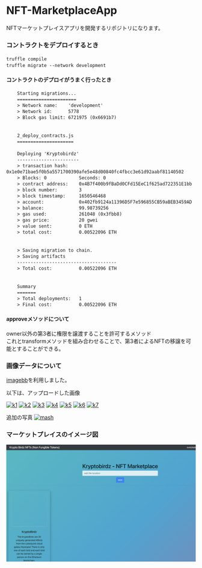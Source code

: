 # NFT-MarketplaceApp
NFTマーケットプレイスアプリを開発するリポジトリになります。

### コントラクトをデプロイするとき
  `truffle compile`  
  `truffle migrate --network development`

#### コントラクトのデプロイがうまく行ったとき
  ```
      Starting migrations...
      ======================
      > Network name:    'development'
      > Network id:      5778
      > Block gas limit: 6721975 (0x6691b7)


      2_deploy_contracts.js
      =====================

      Deploying 'Kryptobirdz'
      -----------------------
      > transaction hash:    0x1e0e71bae5f0b5a5571700390afe5e48d00840fc4fbcc3e61d92aabf81140502
      > Blocks: 0            Seconds: 0
      > contract address:    0x4B7f400b9fBaDd0CFd15EeC1f625ad722351E1bb
      > block number:        3
      > block timestamp:     1650546468
      > account:             0x402fb9124a11396D5F7e596855CB59aBEB3459AD
      > balance:             99.98739256
      > gas used:            261048 (0x3fbb8)
      > gas price:           20 gwei
      > value sent:          0 ETH
      > total cost:          0.00522096 ETH


      > Saving migration to chain.
      > Saving artifacts
      -------------------------------------
      > Total cost:          0.00522096 ETH


      Summary
      =======
      > Total deployments:   1
      > Final cost:          0.00522096 ETH
  ```

#### approveメソッドについて
   owner以外の第3者に権限を譲渡することを許可するメソッド  
   これとtransformメソッドを組み合わせることで、第3者によるNFTの移譲を可能とすることができる。

### 画像データについて

  <a href="https://imgbb.com/">imagebb</a>を利用しました。
   
  以下は、アップロードした画像

  <a href="https://ibb.co/qmmWMg7"><img src="https://i.ibb.co/BTTrV6c/k1.png" alt="k1" border="0"></a>
  <a href="https://ibb.co/9sBHp7H"><img src="https://i.ibb.co/nz4MwFM/k2.png" alt="k2" border="0"></a>
  <a href="https://ibb.co/6WK05jY"><img src="https://i.ibb.co/z43Vwqs/k3.png" alt="k3" border="0"></a>
  <a href="https://ibb.co/cNS1P70"><img src="https://i.ibb.co/Xzrb9v1/k4.png" alt="k4" border="0"></a>
  <a href="https://ibb.co/bggjtJP"><img src="https://i.ibb.co/tMMwRX4/k5.png" alt="k5" border="0"></a>
  <a href="https://ibb.co/QpWjrbH"><img src="https://i.ibb.co/8Ny46Kx/k6.png" alt="k6" border="0"></a>
  <a href="https://ibb.co/THfgVhM"><img src="https://i.ibb.co/gD2R5gZ/k7.png" alt="k7" border="0"></a>

  追加の写真
  <a href="https://ibb.co/vvnRYSh"><img src="https://i.ibb.co/Dg2TpZY/mash.jpg" alt="mash" border="0"></a>

### マーケットプレイスのイメージ図
  <img src="./assets/image.png" />